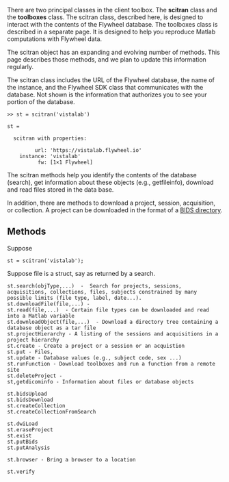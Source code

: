There are two principal classes in the client toolbox.  The **scitran** class and the **toolboxes** class.  The scitran class, described here, is designed to interact with the contents of the Flywheel database.  The toolboxes class is described in a separate page.  It is designed to help you reproduce Matlab computations with Flywheel data.

The scitran object has an expanding and evolving number of methods. This page describes those methods, and we plan to update this information regularly.

The scitran class includes the URL of the Flywheel database, the name of the instance, and the Flywheel SDK class that communicates with the database.  Not shown is the information that authorizes you to see your portion of the database.

```
>> st = scitran('vistalab')

st = 

  scitran with properties:

         url: 'https://vistalab.flywheel.io'
    instance: 'vistalab'
          fw: [1×1 Flywheel]
```

The scitran methods help you identify the contents of the database (search), get information about these objects (e.g., getfileinfo), download and read files stored in the data base.

In addition, there are methods to download a project, session, acquisition, or collection.  A project can be downloaded in the format of a [BIDS directory](http://bids.neuroimaging.io/).

## Methods

Suppose 

    st = scitran('vistalab');

Suppose file is a struct, say as returned by a search.

```
st.search(objType,...)  -  Search for projects, sessions, acquisitions, collections, files, subjects constrained by many possible limits (file type, label, date...).
st.downloadFile(file,...) -
st.read(file,...)  - Certain file types can be downloaded and read into a Matlab variable  
st.downloadObject(file,...)  - Download a directory tree containing a database object as a tar file
st.projectHierarchy - A listing of the sessions and acquisitions in a project hierarchy 
st.create - Create a project or a session or an acquistion
st.put - Files, 
st.update - Database values (e.g., subject code, sex ...)
st.runFunction - Download toolboxes and run a function from a remote site
st.deleteProject - 
st,getdicominfo - Information about files or database objects

st.bidsUpload
st.bidsDownload
st.createCollection
st.createCollectionFromSearch

st.dwiLoad
st.eraseProject
st.exist
st.putBids
st.putAnalysis

st.browser - Bring a browser to a location

st.verify
```





